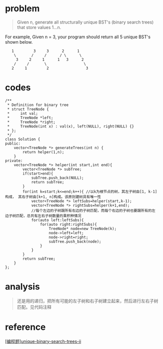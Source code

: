 # problem
>Given n, generate all structurally unique BST's (binary search trees) that store values 1...n.

For example,
Given n = 3, your program should return all 5 unique BST's shown below.
```
   1         3     3      2      1
    \       /     /      / \      \
     3     2     1      1   3      2
    /     /       \                 \
   2     1         2                 3
```

# codes
```
/**
 * Definition for binary tree
 * struct TreeNode {
 *     int val;
 *     TreeNode *left;
 *     TreeNode *right;
 *     TreeNode(int x) : val(x), left(NULL), right(NULL) {}
 * };
 */
class Solution {
public:
    vector<TreeNode *> generateTrees(int n) {
        return helper(1,n);
    }
private:
    vector<TreeNode *> helper(int start,int end){
        vector<TreeNode *> subTree;
        if(start>end){
            subTree.push_back(NULL);
            return subTree;
        }
        for(int k=start;k<=end;k++){ //以k为根节点的树，其左子树由[1, k-1]构成， 其右子树由[k+1, n]构成。该原则建树具有唯一性
            vector<TreeNode *> leftSubs=helper(start,k-1);
            vector<TreeNode *> rightSubs=helper(k+1,end);
            //每个左边的子树跟所有右边的子树匹配，而每个右边的子树也要跟所有的左边子树匹配，总共有左右子树数量的乘积种情况
            for(auto left:leftSubs){
                for(auto right:rightSubs){
                    TreeNode* node=new TreeNode(k);
                    node->left=left;
                    node->right=right;
                    subTree.push_back(node);
                }
            }
        }
        return subTree;
    }
};
```

# analysis
>还是用的递归，把所有可能的左子树和右子树建立起来，然后进行左右子树匹配。见代码注释

# reference
[[编程题]unique-binary-search-trees-ii][1]


[1]: https://www.nowcoder.com/questionTerminal/98aaaefacaca44b9b4f2f2bd75780664
